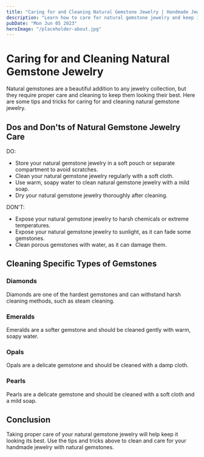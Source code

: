 ```yaml
---
title: "Caring for and Cleaning Natural Gemstone Jewelry | Handmade Jewelry"
description: "Learn how to care for natural gemstone jewelry and keep it looking its best. Find tips and tricks for cleaning and maintaining handmade jewelry with natural gemstones."
pubDate: "Mon Jun 05 2023"
heroImage: "/placeholder-about.jpg"
---
```


# Caring for and Cleaning Natural Gemstone Jewelry

Natural gemstones are a beautiful addition to any jewelry collection, but they require proper care and cleaning to keep them looking their best. Here are some tips and tricks for caring for and cleaning natural gemstone jewelry.

## Dos and Don&#39;ts of Natural Gemstone Jewelry Care

DO:

- Store your natural gemstone jewelry in a soft pouch or separate compartment to avoid scratches.
- Clean your natural gemstone jewelry regularly with a soft cloth.
- Use warm, soapy water to clean natural gemstone jewelry with a mild soap.
- Dry your natural gemstone jewelry thoroughly after cleaning.

DON&#39;T:

- Expose your natural gemstone jewelry to harsh chemicals or extreme temperatures.
- Expose your natural gemstone jewelry to sunlight, as it can fade some gemstones.
- Clean porous gemstones with water, as it can damage them.

## Cleaning Specific Types of Gemstones

### Diamonds

Diamonds are one of the hardest gemstones and can withstand harsh cleaning methods, such as steam cleaning.

### Emeralds

Emeralds are a softer gemstone and should be cleaned gently with warm, soapy water.

### Opals

Opals are a delicate gemstone and should be cleaned with a damp cloth.

### Pearls

Pearls are a delicate gemstone and should be cleaned with a soft cloth and a mild soap.

## Conclusion

Taking proper care of your natural gemstone jewelry will help keep it looking its best. Use the tips and tricks above to clean and care for your handmade jewelry with natural gemstones.